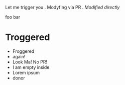 Let me trigger you . 
Modyfing via PR . 
*Modified directly*

foo bar

# Troggered
* Froggered
* again!
* Look Ma! No PR!
* I am empty inside
* Lorem ipsum
* donor
